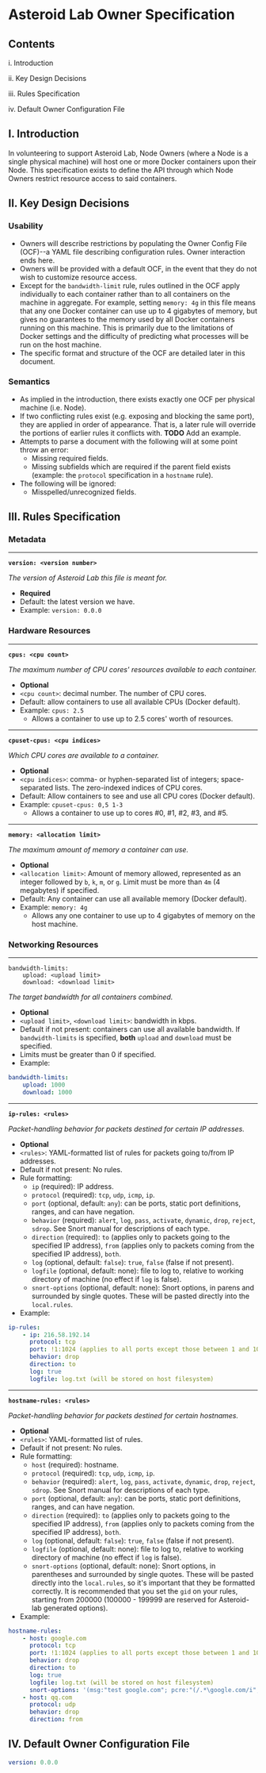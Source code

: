 
# Asteroid Lab Owner Specification

## Contents

i. Introduction

ii. Key Design Decisions

iii. Rules Specification

iv. Default Owner Configuration File

## I. Introduction

In volunteering to support Asteroid Lab, Node Owners (where a Node is a single physical machine) will host one or more Docker containers upon their Node.  This specification exists to define the API through which Node Owners restrict resource access to said containers.

## II. Key Design Decisions

### Usability

- Owners will describe restrictions by populating the Owner Config File (OCF)--a YAML file describing configuration rules.  Owner interaction ends here.
- Owners will be provided with a default OCF, in the event that they do not wish to customize resource access.
- Except for the `bandwidth-limit` rule, rules outlined in the OCF apply individually to each container rather than to all containers on the machine in aggregate. For example, setting `memory: 4g` in this file means that any one Docker container can use up to 4 gigabytes of memory, but gives no guarantees to the memory used by all Docker containers running on this machine. This is primarily due to the limitations of Docker settings and the difficulty of predicting what processes will be run on the host machine.
- The specific format and structure of the OCF are detailed later in this document.

### Semantics

- As implied in the introduction, there exists exactly one OCF per physical machine (i.e. Node).
- If two conflicting rules exist (e.g. exposing and blocking the same port), they are applied in order of appearance.  That is, a later rule will override the portions of earlier rules it conflicts with. **TODO** Add an example.
- Attempts to parse a document with the following will at some point throw an error:
    - Missing required fields.
    - Missing subfields which are required if the parent field exists (example: the `protocol` specification in a `hostname` rule).
- The following will be ignored:
    - Misspelled/unrecognized fields.

## III. Rules Specification

### Metadata

---

**`version: <version number>`**

*The version of Asteroid Lab this file is meant for.*

- **Required**
- Default: the latest version we have.
- Example: `version: 0.0.0`

### Hardware Resources

---

**`cpus: <cpu count>`**

_The maximum number of CPU cores' resources available to each container._

- **Optional**
- `<cpu count>`:  decimal number. The number of CPU cores.
- Default: allow containers to use all available CPUs (Docker default).
- Example:  `cpus: 2.5`
    - Allows a container to use up to 2.5 cores' worth of resources.

---

**`cpuset-cpus: <cpu indices>`**

_Which CPU cores are available to a container._

- **Optional**
- `<cpu indices>`:  comma- or hyphen-separated list of integers; space-separated lists. The zero-indexed indices of CPU cores.
- Default: Allow containers to see and use all CPU cores (Docker default).
- Example:  `cpuset-cpus: 0,5 1-3`
    - Allows a container to use up to cores #0, #1, #2, #3, and #5.

---

**`memory: <allocation limit>`**

_The maximum amount of memory a container can use._

- **Optional**
- `<allocation limit>`: Amount of memory allowed, represented as an integer followed by `b`, `k`, `m`, or `g`. Limit must be more than `4m` (4 megabytes) if specified.
- Default: Any container can use all available memory (Docker default).
- Example: `memory: 4g`
    - Allows any one container to use up to 4 gigabytes of memory on the host machine.

### Networking Resources

---

```
bandwidth-limits:
    upload: <upload limit>
    download: <download limit>
```

_The target bandwidth for all containers combined._

- **Optional** 
- `<upload limit>`, `<download limit>`: bandwidth in kbps.
- Default if not present: containers can use all available bandwidth. If `bandwidth-limits` is specified, **both** `upload` and `download` must be specified.
- Limits must be greater than 0 if specified.
- Example:
```yaml
bandwidth-limits:
    upload: 1000
    download: 1000
```

---

**`ip-rules: <rules>`**

_Packet-handling behavior for packets destined for certain IP addresses._

- **Optional**
- `<rules>`: YAML-formatted list of rules for packets going to/from IP addresses.
- Default if not present: No rules.
- Rule formatting:
    - `ip` (required): IP address.
    - `protocol` (required): `tcp`, `udp`, `icmp`, `ip`.
    - `port` (optional, default: `any`): can be ports, static port definitions, ranges, and can have negation.
    - `behavior` (required): `alert`, `log`, `pass`, `activate`, `dynamic`, `drop`, `reject`, `sdrop`. See Snort manual for descriptions of each type.
    - `direction` (required): `to` (applies only to packets going to the specified IP address), `from` (applies only to packets coming from the specified IP address), `both`.
    - `log` (optional, default: `false`): `true`, `false` (false if not present).
    - `logfile` (optional, default: none): file to log to, relative to working directory of machine (no effect if `log` is false).
    - `snort-options` (optional, default: none): Snort options, in parens and surrounded by single quotes. These will be pasted directly into the `local.rules`.
- Example:
```yaml
ip-rules:
    - ip: 216.58.192.14
      protocol: tcp
      port: !1:1024 (applies to all ports except those between 1 and 1024)
      behavior: drop
      direction: to
      log: true
      logfile: log.txt (will be stored on host filesystem)
```

---

**`hostname-rules: <rules>`**

_Packet-handling behavior for packets destined for certain hostnames._

- **Optional**
- `<rules>`: YAML-formatted list of rules.
- Default if not present: No rules.
- Rule formatting:
    - `host` (required): hostname.
    - `protocol` (required): `tcp`, `udp`, `icmp`, `ip`.
    - `behavior` (required): `alert`, `log`, `pass`, `activate`, `dynamic`, `drop`, `reject`, `sdrop`. See Snort manual for descriptions of each type.
    - `port` (optional, default: `any`): can be ports, static port definitions, ranges, and can have negation.
    - `direction` (required): `to` (applies only to packets going to the specified IP address), `from` (applies only to packets coming from the specified IP address), `both`.
    - `log` (optional, default: `false`): `true`, `false` (false if not present).
    - `logfile` (optional, default: none): file to log to, relative to working directory of machine (no effect if `log` is false).
    - `snort-options` (optional, default: none): Snort options, in parentheses and surrounded by single quotes. These will be pasted directly into the `local.rules`, so it's important that they be formatted correctly. It is recommended that you set the `gid` on your rules, starting from 200000 (100000 - 199999 are reserved for Asteroid-lab generated options).
- Example:
```yaml
hostname-rules:
    - host: google.com
      protocol: tcp
      port: !1:1024 (applies to all ports except those between 1 and 1024)
      behavior: drop
      direction: to
      log: true
      logfile: log.txt (will be stored on host filesystem)
      snort-options: '(msg:"test google.com"; pcre:"(/.*\google.com/i"; sid: 100003; rev:1;)'
    - host: qq.com
      protocol: udp
      behavior: drop
      direction: from
```

## IV. Default Owner Configuration File

```yaml
version: 0.0.0
```
